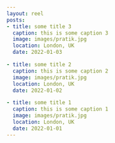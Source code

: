 ```yaml
---
layout: reel
posts:
- title: some title 3
  caption: this is some caption 3
  image: images/pratik.jpg
  location: London, UK
  date: 2022-01-03

- title: some title 2
  caption: this is some caption 2
  image: images/pratik.jpg
  location: London, UK
  date: 2022-01-02

- title: some title 1
  caption: this is some caption 1
  image: images/pratik.jpg
  location: London, UK
  date: 2022-01-01
---
```

